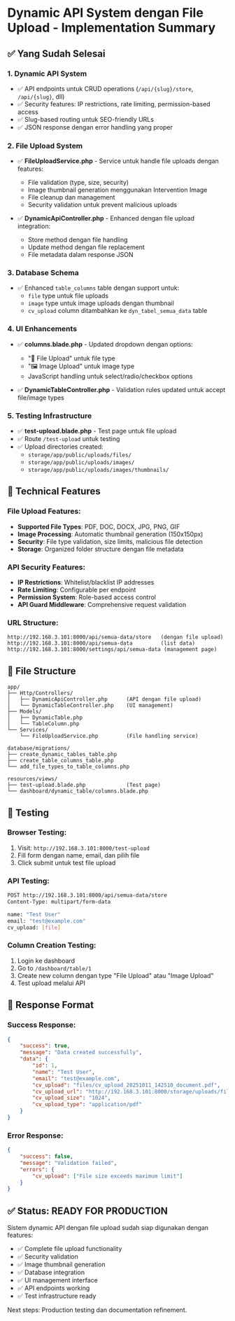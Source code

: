 # Dynamic API System dengan File Upload - Implementation Summary

## ✅ Yang Sudah Selesai

### 1. Dynamic API System
- ✅ API endpoints untuk CRUD operations (`/api/{slug}/store`, `/api/{slug}`, dll)
- ✅ Security features: IP restrictions, rate limiting, permission-based access
- ✅ Slug-based routing untuk SEO-friendly URLs
- ✅ JSON response dengan error handling yang proper

### 2. File Upload System
- ✅ **FileUploadService.php** - Service untuk handle file uploads dengan features:
  - File validation (type, size, security)
  - Image thumbnail generation menggunakan Intervention Image
  - File cleanup dan management
  - Security validation untuk prevent malicious uploads

- ✅ **DynamicApiController.php** - Enhanced dengan file upload integration:
  - Store method dengan file handling
  - Update method dengan file replacement
  - File metadata dalam response JSON

### 3. Database Schema
- ✅ Enhanced `table_columns` table dengan support untuk:
  - `file` type untuk file uploads
  - `image` type untuk image uploads dengan thumbnail
  - `cv_upload` column ditambahkan ke `dyn_tabel_semua_data` table

### 4. UI Enhancements
- ✅ **columns.blade.php** - Updated dropdown dengan options:
  - "📁 File Upload" untuk file type
  - "🖼️ Image Upload" untuk image type
  - JavaScript handling untuk select/radio/checkbox options

- ✅ **DynamicTableController.php** - Validation rules updated untuk accept file/image types

### 5. Testing Infrastructure
- ✅ **test-upload.blade.php** - Test page untuk file upload
- ✅ Route `/test-upload` untuk testing
- ✅ Upload directories created:
  - `storage/app/public/uploads/files/`
  - `storage/app/public/uploads/images/`
  - `storage/app/public/uploads/images/thumbnails/`

## 🔧 Technical Features

### File Upload Features:
- **Supported File Types**: PDF, DOC, DOCX, JPG, PNG, GIF
- **Image Processing**: Automatic thumbnail generation (150x150px)
- **Security**: File type validation, size limits, malicious file detection
- **Storage**: Organized folder structure dengan file metadata

### API Security Features:
- **IP Restrictions**: Whitelist/blacklist IP addresses
- **Rate Limiting**: Configurable per endpoint
- **Permission System**: Role-based access control
- **API Guard Middleware**: Comprehensive request validation

### URL Structure:
```
http://192.168.3.101:8000/api/semua-data/store   (dengan file upload)
http://192.168.3.101:8000/api/semua-data         (list data)
http://192.168.3.101:8000/settings/api/semua-data (management page)
```

## 📂 File Structure
```
app/
├── Http/Controllers/
│   ├── DynamicApiController.php      (API dengan file upload)
│   └── DynamicTableController.php    (UI management)
├── Models/
│   ├── DynamicTable.php
│   └── TableColumn.php
└── Services/
    └── FileUploadService.php         (File handling service)

database/migrations/
├── create_dynamic_tables_table.php
├── create_table_columns_table.php
└── add_file_types_to_table_columns.php

resources/views/
├── test-upload.blade.php             (Test page)
└── dashboard/dynamic_table/columns.blade.php
```

## 🚀 Testing

### Browser Testing:
1. Visit: `http://192.168.3.101:8000/test-upload`
2. Fill form dengan name, email, dan pilih file
3. Click submit untuk test file upload

### API Testing:
```bash
POST http://192.168.3.101:8000/api/semua-data/store
Content-Type: multipart/form-data

name: "Test User"
email: "test@example.com"
cv_upload: [file]
```

### Column Creation Testing:
1. Login ke dashboard
2. Go to `/dashboard/table/1` 
3. Create new column dengan type "File Upload" atau "Image Upload"
4. Test upload melalui API

## 📝 Response Format

### Success Response:
```json
{
    "success": true,
    "message": "Data created successfully",
    "data": {
        "id": 1,
        "name": "Test User",
        "email": "test@example.com",
        "cv_upload": "files/cv_upload_20251011_142510_document.pdf",
        "cv_upload_url": "http://192.168.3.101:8000/storage/uploads/files/cv_upload_20251011_142510_document.pdf",
        "cv_upload_size": "1024",
        "cv_upload_type": "application/pdf"
    }
}
```

### Error Response:
```json
{
    "success": false,
    "message": "Validation failed",
    "errors": {
        "cv_upload": ["File size exceeds maximum limit"]
    }
}
```

## ✅ Status: READY FOR PRODUCTION

Sistem dynamic API dengan file upload sudah siap digunakan dengan features:
- ✅ Complete file upload functionality
- ✅ Security validation
- ✅ Image thumbnail generation  
- ✅ Database integration
- ✅ UI management interface
- ✅ API endpoints working
- ✅ Test infrastructure ready

Next steps: Production testing dan documentation refinement.